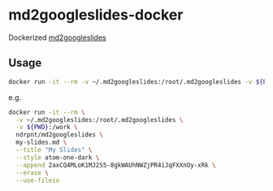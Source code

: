 # md2googleslides-docker

Dockerized [md2googleslides](https://github.com/gsuitedevs/md2googleslides)

## Usage

``` sh
docker run -it --rm -v ~/.md2googleslides:/root/.md2googleslides -v ${PWD}:/work ndrpnt/md2googleslides
```

e.g.

``` sh
docker run -it --rm \
  -v ~/.md2googleslides:/root/.md2googleslides \
  -v ${PWD}:/work \
  ndrpnt/md2googleslides \
  my-slides.md \
  --title "My Slides" \
  --style atom-one-dark \
  --append 2axCQ4MLoK1MJ2S5-8gkWAUhNWZjPR4iJqFXXnOy-xRk \
  --erase \
  --use-fileio
```
